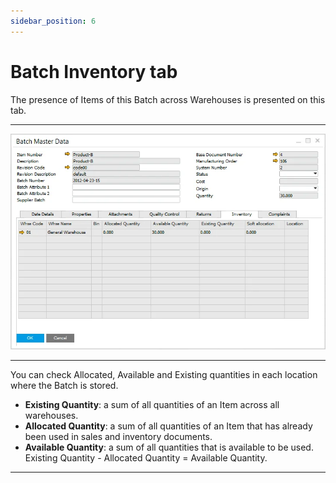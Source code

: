 ```yaml
---
sidebar_position: 6
---
```


# Batch Inventory tab

The presence of Items of this Batch across Warehouses is presented on this tab.

---

![Batch Master Data](./media/batch-inventory-tab/batch-master-data.webp)

---

You can check Allocated, Available and Existing quantities in each location where the Batch is stored.

- **Existing Quantity**: a sum of all quantities of an Item across all warehouses.
- **Allocated Quantity**: a sum of all quantities of an Item that has already been used in sales and inventory documents.
- **Available Quantity**: a sum of all quantities that is available to be used. Existing Quantity - Allocated Quantity = Available Quantity.

---
